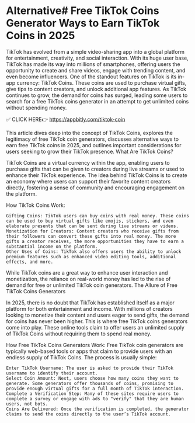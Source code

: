 # Alternative# Free TikTok Coins Generator Ways to Earn TikTok Coins in 2025


TikTok has evolved from a simple video-sharing app into a global platform for entertainment, creativity, and social interaction. With its huge user base, TikTok has made its way into millions of smartphones, offering users the opportunity to create and share videos, engage with trending content, and even become influencers. One of the standout features on TikTok is its in-app currency: TikTok Coins. These coins are used to purchase virtual gifts, give tips to content creators, and unlock additional app features. As TikTok continues to grow, the demand for coins has surged, leading some users to search for a free TikTok coins generator in an attempt to get unlimited coins without spending money.


✅ CLICK HERE👉 https://appbitly.com/tiktok-coin


This article dives deep into the concept of TikTok Coins, explores the legitimacy of free TikTok coin generators, discusses alternative ways to earn free TikTok coins in 2025, and outlines important considerations for users seeking to grow their TikTok presence.
What Are TikTok Coins?

TikTok Coins are a virtual currency within the app, enabling users to purchase gifts that can be given to creators during live streams or used to enhance their TikTok experience. The idea behind TikTok Coins is to create an economy where users can support their favorite content creators directly, fostering a sense of community and encouraging engagement on the platform.

How TikTok Coins Work:

    Gifting Coins: TikTok users can buy coins with real money. These coins can be used to buy virtual gifts like emojis, stickers, and even elaborate presents that can be sent during live streams or videos.
    Monetization for Creators: Content creators who receive gifts from their followers can convert these gifts into real money. The more gifts a creator receives, the more opportunities they have to earn a substantial income on the platform.
    Other Uses of Coins: TikTok also offers users the ability to unlock premium features such as enhanced video editing tools, additional effects, and more.

While TikTok coins are a great way to enhance user interaction and monetization, the reliance on real-world money has led to the rise of demand for free or unlimited TikTok coin generators.
The Allure of Free TikTok Coins Generators

In 2025, there is no doubt that TikTok has established itself as a major platform for both entertainment and income. With millions of creators looking to monetize their content and users eager to send gifts, the demand for coins has never been higher. This is where free TikTok coins generators come into play. These online tools claim to offer users an unlimited supply of TikTok Coins without requiring them to spend real money.

How Free TikTok Coins Generators Work: Free TikTok coin generators are typically web-based tools or apps that claim to provide users with an endless supply of TikTok Coins. The process is usually simple:

    Enter TikTok Username: The user is asked to provide their TikTok username to identify their account.
    Select Coin Amount: Next, users choose how many coins they want to generate. Some generators offer thousands of coins, promising to provide enough virtual gifts for a full month of TikTok interaction.
    Complete a Verification Step: Many of these sites require users to complete a survey or engage with ads to "verify" that they are human users, not bots.
    Coins Are Delivered: Once the verification is completed, the generator claims to send the coins directly to the user’s TikTok account.
